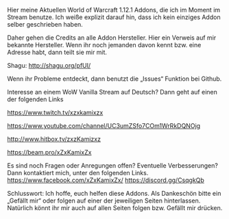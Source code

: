 Hier meine Aktuellen World of Warcraft 1.12.1 Addons, die ich im Moment im Stream benutze.
Ich weiße explizit darauf hin, dass ich kein einziges Addon selber geschrieben haben.



Daher gehen die Credits an alle Addon Hersteller.
Hier ein Verweis auf mir bekannte Hersteller. Wenn ihr noch jemanden davon kennt bzw. eine Adresse habt, dann teilt sie mir mit.

Shagu: http://shagu.org/pfUI/



Wenn ihr Probleme entdeckt, dann benutzt die „Issues“ Funktion bei Github.


Interesse an einem WoW Vanilla Stream auf Deutsch? Dann geht auf einen der folgenden Links

https://www.twitch.tv/xzxkamixzx

https://www.youtube.com/channel/UC3umZSfo7COm1WrRkDQNOjg

http://www.hitbox.tv/zxzKamizxz

https://beam.pro/xZxKamixZx


Es sind noch Fragen oder Anregungen offen? Eventuelle Verbesserungen? Dann kontaktiert mich, unter den folgenden Links.
https://www.facebook.com/xZxKamixZx/
https://discord.gg/CsqgkQb


Schlusswort: Ich hoffe, euch helfen diese Addons. Als Dankeschön bitte ein „Gefällt mir“ oder folgen auf einer der jeweiligen Seiten hinterlassen. Natürlich könnt ihr mir auch auf allen Seiten folgen bzw. Gefällt mir drücken.
